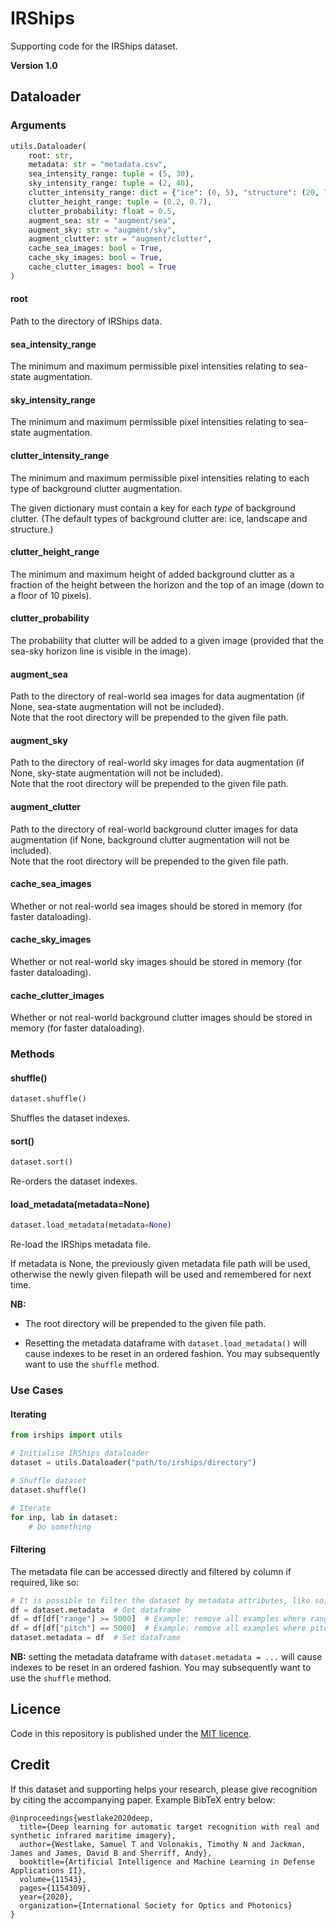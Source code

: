 # IRShips

Supporting code for the IRShips dataset.

**Version 1.0**

## Dataloader

### Arguments

```python
utils.Dataloader( 
    root: str, 
    metadata: str = "metadata.csv",
    sea_intensity_range: tuple = (5, 30), 
    sky_intensity_range: tuple = (2, 40),
    clutter_intensity_range: dict = {"ice": (0, 5), "structure": (20, 70), "landscape": (15, 60)},
    clutter_height_range: tuple = (0.2, 0.7),
    clutter_probability: float = 0.5,
    augment_sea: str = "augment/sea",
    augment_sky: str = "augment/sky",
    augment_clutter: str = "augment/clutter",
    cache_sea_images: bool = True,
    cache_sky_images: bool = True,
    cache_clutter_images: bool = True
)
```

#### root
        
Path to the directory of IRShips data.

#### sea_intensity_range

The minimum and maximum permissible pixel intensities relating to sea-state augmentation.

#### sky_intensity_range

The minimum and maximum permissible pixel intensities relating to sea-state augmentation.

#### clutter_intensity_range

The minimum and maximum permissible pixel intensities relating to each type of background clutter augmentation.

The given dictionary must contain a key for each *type* of background clutter. 
(The default types of background clutter are: ice, landscape and structure.)
        
#### clutter_height_range

The minimum and maximum height of added background clutter as a fraction of the height between the horizon and the top of an image (down to a floor of 10 pixels).
        
#### clutter_probability

The probability that clutter will be added to a given image (provided that the sea-sky horizon line is visible in the image).
        
#### augment_sea

Path to the directory of real-world sea images for data augmentation (if None, sea-state augmentation will not be included).   
Note that the root directory will be prepended to the given file path.   

#### augment_sky

Path to the directory of real-world sky images for data augmentation (if None, sky-state augmentation will not be included).   
Note that the root directory will be prepended to the given file path.   

#### augment_clutter

Path to the directory of real-world background clutter images for data augmentation (if None, background clutter augmentation will not be included).   
Note that the root directory will be prepended to the given file path.   

#### cache_sea_images

Whether or not real-world sea images should be stored in memory (for faster dataloading).

#### cache_sky_images

Whether or not real-world sky images should be stored in memory (for faster dataloading). 

#### cache_clutter_images

Whether or not real-world background clutter images should be stored in memory (for faster dataloading).   

### Methods

#### shuffle()

```python
dataset.shuffle()
```

Shuffles the dataset indexes.

#### sort()

```python
dataset.sort()
```

Re-orders the dataset indexes.

#### load_metadata(metadata=None)

```python
dataset.load_metadata(metadata=None)
```

Re-load the IRShips metadata file.

If metadata is None, the previously given metadata file path will be used, otherwise the newly given filepath will be used and remembered for next time. 

**NB:** 

- The root directory will be prepended to the given file path.      

- Resetting the metadata dataframe with `dataset.load_metadata()` will cause indexes to be reset in an ordered fashion.
You may subsequently want to use the `shuffle` method. 

        
### Use Cases

#### Iterating

```python
from irships import utils

# Initialise IRShips dataloader
dataset = utils.Dataloader("path/to/irships/directory")

# Shuffle dataset
dataset.shuffle()

# Iterate
for inp, lab in dataset:
    # Do something
```

#### Filtering

The metadata file can be accessed directly and filtered by column if required, like so: 

```python
# It is possible to filter the dataset by metadata attributes, like so: 
df = dataset.metadata  # Get dataframe
df = df[df["range"] >= 5000]  # Example: remove all examples where range < 5000m
df = df[df["pitch"] == 5000]  # Example: remove all examples where pitch != 0
dataset.metadata = df  # Set dataframe
```

**NB:** setting the metadata dataframe with `dataset.metadata = ...` will cause indexes to be reset in an ordered fashion.
You may subsequently want to use the `shuffle` method. 

## Licence

Code in this repository is published under the [MIT licence](LICENSE).

## Credit

If this dataset and supporting helps your research, please give recognition by citing the accompanying paper. 
Example BibTeX entry below:

```
@inproceedings{westlake2020deep,
  title={Deep learning for automatic target recognition with real and synthetic infrared maritime imagery},
  author={Westlake, Samuel T and Volonakis, Timothy N and Jackman, James and James, David B and Sherriff, Andy},
  booktitle={Artificial Intelligence and Machine Learning in Defense Applications II},
  volume={11543},
  pages={1154309},
  year={2020},
  organization={International Society for Optics and Photonics}
}
```